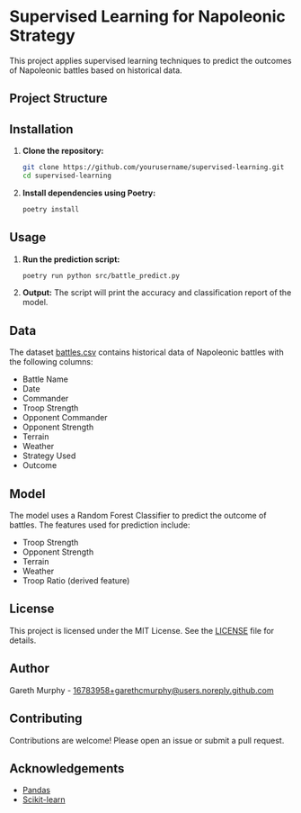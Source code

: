 # Supervised Learning for Napoleonic Strategy

This project applies supervised learning techniques to predict the outcomes of Napoleonic battles based on historical data.

## Project Structure

## Installation

1. **Clone the repository:**
    ```sh
    git clone https://github.com/yourusername/supervised-learning.git
    cd supervised-learning
    ```

2. **Install dependencies using Poetry:**
    ```sh
    poetry install
    ```

## Usage

1. **Run the prediction script:**
    ```sh
    poetry run python src/battle_predict.py
    ```

2. **Output:**
    The script will print the accuracy and classification report of the model.

## Data

The dataset [battles.csv](http://_vscodecontentref_/7) contains historical data of Napoleonic battles with the following columns:
- Battle Name
- Date
- Commander
- Troop Strength
- Opponent Commander
- Opponent Strength
- Terrain
- Weather
- Strategy Used
- Outcome

## Model

The model uses a Random Forest Classifier to predict the outcome of battles. The features used for prediction include:
- Troop Strength
- Opponent Strength
- Terrain
- Weather
- Troop Ratio (derived feature)

## License

This project is licensed under the MIT License. See the [LICENSE](http://_vscodecontentref_/8) file for details.

## Author

Gareth Murphy - [16783958+garethcmurphy@users.noreply.github.com](https://github.com/garethcmurphy)

## Contributing

Contributions are welcome! Please open an issue or submit a pull request.

## Acknowledgements

- [Pandas](https://pandas.pydata.org/)
- [Scikit-learn](https://scikit-learn.org/)


